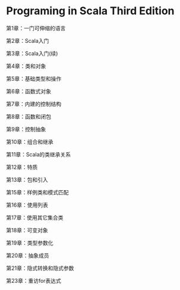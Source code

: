 # Programing in Scala Third Edition

第1章：一门可伸缩的语言

第2章：Scala入门

第3章：Scala入门(续)

第4章：类和对象

第5章：基础类型和操作

第6章：函数式对象

第7章：内建的控制结构

第8章：函数和闭包

第9章：控制抽象

第10章：组合和继承

第11章：Scala的类继承关系

第12章：特质

第13章：包和引入

第15章：样例类和模式匹配

第16章：使用列表

第17章：使用其它集合类

第18章：可变对象

第19章：类型参数化

第20章：抽象成员

第21章：隐式转换和隐式参数

第23章：重访for表达式